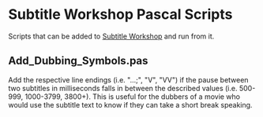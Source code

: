 # Subtitle Workshop Pascal Scripts

Scripts that can be added to [Subtitle Workshop](http://subworkshop.sourceforge.net/) and run from it.

## Add_Dubbing_Symbols.pas

Add the respective line endings (i.e. "...;", "V", "VV") if the pause between two subtitles in milliseconds falls in between the described values (i.e. 500-999, 1000-3799, 3800+).
This is useful for the dubbers of a movie who would use the subtitle text to know if they can take a short break speaking.
    
